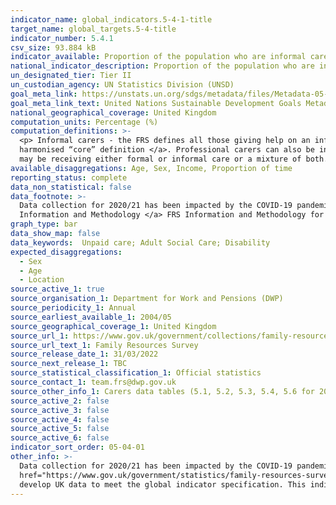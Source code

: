 ```yaml
---
indicator_name: global_indicators.5-4-1-title
target_name: global_targets.5-4-title
indicator_number: 5.4.1
csv_size: 93.884 kB
indicator_available: Proportion of the population who are informal carers & those who provide informal care.
national_indicator_description: Proportion of the population who are informal carers, by proportion of time per day on informal care care, age and sex. Proportion of those who provide informal care, by employment status, weekly income and hours caring per week.
un_designated_tier: Tier II
un_custodian_agency: UN Statistics Division (UNSD)
goal_meta_link: https://unstats.un.org/sdgs/metadata/files/Metadata-05-04-01.pdf
goal_meta_link_text: United Nations Sustainable Development Goals Metadata (PDF 337 KB)
national_geographical_coverage: United Kingdom
computation_units: Percentage (%)
computation_definitions: >-
  <p> Informal carers - the FRS defines all those giving help on an informal basis (that is, not as part of a paid job) as informal carers.  This definition is consistent with the <a href="https://gss.civilservice.gov.uk/policy-store/unpaid-care/"> Government Statistical Service (GSS)
  harmonised “core” definition </a>. Professional carers can also be informal carers if giving help outside of work. What should be counted as care is not prescriptively defined but includes activities such as going shopping for someone and helping with paperwork. Those in receipt of care
  may be receiving either formal or informal care or a mixture of both.</p>
available_disaggregations: Age, Sex, Income, Proportion of time 
reporting_status: complete
data_non_statistical: false
data_footnote: >-
  Data collection for 2020/21 has been impacted by the COVID-19 pandemic. Please see the background relevant <a href="https://www.gov.uk/government/statistics/family-resources-survey-financial-year-2020-to-2021/family-resources-survey-background-information-and-methodology"> FRS
  Information and Methodology </a> FRS Information and Methodology for the specific adjustments that have been made in light of the COVID impacts on the sample.
graph_type: bar
data_show_map: false
data_keywords:  Unpaid care; Adult Social Care; Disability 
expected_disaggregations:
  - Sex
  - Age
  - Location
source_active_1: true
source_organisation_1: Department for Work and Pensions (DWP)
source_periodicity_1: Annual
source_earliest_available_1: 2004/05
source_geographical_coverage_1: United Kingdom
source_url_1: https://www.gov.uk/government/collections/family-resources-survey--2
source_url_text_1: Family Resources Survey
source_release_date_1: 31/03/2022
source_next_release_1: TBC
source_statistical_classification_1: Official statistics
source_contact_1: team.frs@dwp.gov.uk 
source_other_info_1: Carers data tables (5.1, 5.2, 5.3, 5.4, 5.6 for 2014/15 onwards)
source_active_2: false
source_active_3: false
source_active_4: false
source_active_5: false
source_active_6: false
indicator_sort_order: 05-04-01
other_info: >-
  Data collection for 2020/21 has been impacted by the COVID-19 pandemic. Please see the background relevant FRS Information and Methodology for the specific adjustments that have been made in light of the COVID impacts on the sample <a
  href="https://www.gov.uk/government/statistics/family-resources-survey-financial-year-2020-to-2021/family-resources-survey-background-information-and-methodology" </a> This indicator is being used as an approximation of the UN SDG Indicator. Where possible, we will work to identify or
  develop UK data to meet the global indicator specification. This indicator has been identified in collaboration with topic experts.
---
```

